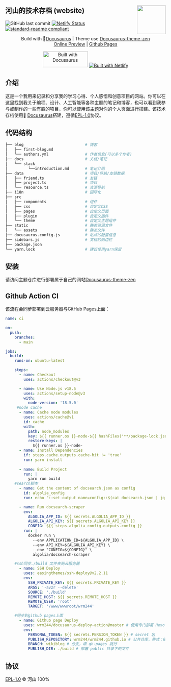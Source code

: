 
## 河山的技术存档 (website) [<img src="https://wrm244.github.io/svg/logo_large.svg" width="90" height="90" align="right">](https://wrm244.gxist.cn/)

![GitHub last commit](https://img.shields.io/github/last-commit/wrm244/wrm244.github.io?label=update&logo=github) [![Netlify Status](https://api.netlify.com/api/v1/badges/5db8174d-fe3f-4ada-a963-5a52a131788c/deploy-status)](https://app.netlify.com/sites/wrm244/deploys) [![standard-readme compliant](https://img.shields.io/badge/readme%20style-standard-brightgreen.svg)](https://github.com/RichardLitt/standard-readme)

<p align=center>
Build with 🦖<a href="https://docusaurus.io/">Docusaurus</a> | Theme use <a href="https://github.com/wrm244/docusaurus-theme-zen">Docusaurus-theme-zen<a> <br/>
<a href="https://wrm244.gxist.cn">Online Preview</a> | <a href="https://wrm244.github.io">Github Pages</a>
</p>

<p align=center>
<a href="https://docusaurus.io/zh-CN/" target="_blank"><img alt="Built with Docusaurus" width="141" height="50" src="https://wrm244.github.io/assets/images/buildwith.png" /></a> <a href="https://www.netlify.com/" target="_blank"><img alt="Built with Netlify" height:"50px" src="https://wrm244.github.io/assets/images/netlify-color-accent.svg" /></a>     
</p>

## 介绍

这是一个我用来记录和分享我的学习心得、个人感悟和创意项目的网站。你可以在这里找到我关于编程、设计、人工智能等各种主题的笔记和博客，也可以看到我参与或制作的一些有趣的项目，你可以使用该[主题](https://github.com/wrm244/docusaurus-theme-zen)对你的个人页面进行搭建。该技术存档使用🦖 <a href="https://docusaurus.io/">Docusaurus</a>搭建，遵循[EPL-1.0](./LICENSE)协议。


## 代码结构


```bash
├── blog                           # 博客
│   ├── first-blog.md
│   └── authors.yml                # 作者信息(可以多个作者)
├── docs                           # 文档/笔记
│   └── stack
│         └──introduction.md       # 笔记介绍
├── data                           # 项目/导航/友链数据
│   ├── friend.ts                  # 友链
│   ├── project.ts                 # 项目
│   └── resource.ts                # 资源导航
├── i18n                           # 国际化
├── src
│   ├── components                 # 组件
│   ├── css                        # 自定义CSS
│   ├── pages                      # 自定义页面
│   ├── plugin                     # 自定义插件
│   └── theme                      # 自定义主题组件
├── static                         # 静态资源文件
│   └── assets                     # 静态文件
├── docusaurus.config.js           # 站点的配置信息
├── sidebars.js                    # 文档的侧边栏
├── package.json
└── yarn.lock                      # 建议使用yarn保留
```

## 安装

请访问主题仓库进行部署属于自己的网站[Docusaurus-theme-zen](https://github.com/wrm244/docusaurus-theme-zen)


## Github Action CI
该流程会同步部署到云服务器与GitHub Pages上面：
```yml
name: ci

on:
  push:
    branches:
      - main

jobs:
  build:
    runs-on: ubuntu-latest

    steps:
      - name: Checkout
        uses: actions/checkout@v3

      - name: Use Node.js v18.5
        uses: actions/setup-node@v3
        with:
          node-version: '18.5.0'
     #node cache
      - name: Cache node modules
        uses: actions/cache@v1
        id: cache
        with:
          path: node_modules
          key: ${{ runner.os }}-node-${{ hashFiles('**/package-lock.json') }}
          restore-keys: |
            ${{ runner.os }}-node-
      - name: Install Dependencies
        if: steps.cache.outputs.cache-hit != 'true'
        run: yarn install
      
      - name: Build Project
        run: |
          yarn run build
    #search脚本      
      - name: Get the content of docsearch.json as config
        id: algolia_config
        run: echo "::set-output name=config::$(cat docsearch.json | jq -r tostring)"

      - name: Run docsearch-scraper
        env:
          ALGOLIA_APP_ID: ${{ secrets.ALGOLIA_APP_ID }}
          ALGOLIA_API_KEY: ${{ secrets.ALGOLIA_API_KEY }}
          CONFIG: ${{ steps.algolia_config.outputs.config }}
        run: |
          docker run \
            --env APPLICATION_ID=${ALGOLIA_APP_ID} \
            --env API_KEY=${ALGOLIA_API_KEY} \
            --env "CONFIG=${CONFIG}" \
            algolia/docsearch-scraper

    #ssh同步./build 文件夹到云服务器
      - name: SSH Deploy
        uses: easingthemes/ssh-deploy@v2.2.11
        env:
          SSH_PRIVATE_KEY: ${{ secrets.PRIVATE_KEY }}
          ARGS: '-avzr --delete'
          SOURCE: './build'
          REMOTE_HOST: ${{ secrets.REMOTE_HOST }}
          REMOTE_USER: 'root'
          TARGET: '/www/wwwroot/wrm244'

    #同步到github pages上面      
      - name: Github page Deploy
        uses: wrm244/docusaurus-deploy-action@master # 使用专门部署 Hexo 到 GitHub pages 的 action
        env:
          PERSONAL_TOKEN: ${{ secrets.PERSION_TOKEN }} # secret 名
          PUBLISH_REPOSITORY: wrm244/wrm244.github.io # 公共仓库，格式：GitHub 用户名/仓库名
          BRANCH: wikiblog # 分支，填 gh-pages 就行
          PUBLISH_DIR: ./build # 部署 public 目录下的文件
```


## 协议

[EPL-1.0](./LICENSE) © 河山 100%
